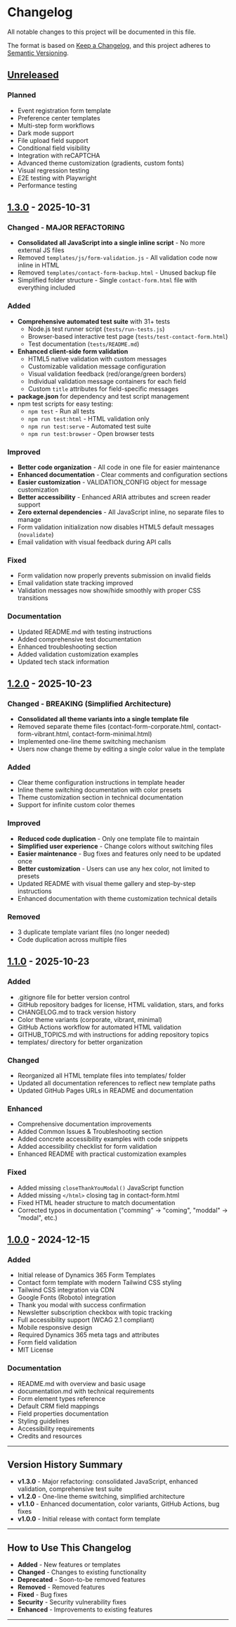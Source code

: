# Changelog

All notable changes to this project will be documented in this file.

The format is based on [Keep a Changelog](https://keepachangelog.com/en/1.0.0/),
and this project adheres to [Semantic Versioning](https://semver.org/spec/v2.0.0.html).

## [Unreleased]

### Planned
- Event registration form template
- Preference center templates
- Multi-step form workflows
- Dark mode support
- File upload field support
- Conditional field visibility
- Integration with reCAPTCHA
- Advanced theme customization (gradients, custom fonts)
- Visual regression testing
- E2E testing with Playwright
- Performance testing

## [1.3.0] - 2025-10-31

### Changed - MAJOR REFACTORING
- **Consolidated all JavaScript into a single inline script** - No more external JS files
- Removed `templates/js/form-validation.js` - All validation code now inline in HTML
- Removed `templates/contact-form-backup.html` - Unused backup file
- Simplified folder structure - Single `contact-form.html` file with everything included

### Added
- **Comprehensive automated test suite** with 31+ tests
  - Node.js test runner script (`tests/run-tests.js`)
  - Browser-based interactive test page (`tests/test-contact-form.html`)
  - Test documentation (`tests/README.md`)
- **Enhanced client-side form validation**
  - HTML5 native validation with custom messages
  - Customizable validation message configuration
  - Visual validation feedback (red/orange/green borders)
  - Individual validation message containers for each field
  - Custom `title` attributes for field-specific messages
- **package.json** for dependency and test script management
- npm test scripts for easy testing:
  - `npm test` - Run all tests
  - `npm run test:html` - HTML validation only
  - `npm run test:serve` - Automated test suite
  - `npm run test:browser` - Open browser tests

### Improved
- **Better code organization** - All code in one file for easier maintenance
- **Enhanced documentation** - Clear comments and configuration sections
- **Easier customization** - VALIDATION_CONFIG object for message customization
- **Better accessibility** - Enhanced ARIA attributes and screen reader support
- **Zero external dependencies** - All JavaScript inline, no separate files to manage
- Form validation initialization now disables HTML5 default messages (`novalidate`)
- Email validation with visual feedback during API calls

### Fixed
- Form validation now properly prevents submission on invalid fields
- Email validation state tracking improved
- Validation messages now show/hide smoothly with proper CSS transitions

### Documentation
- Updated README.md with testing instructions
- Added comprehensive test documentation
- Enhanced troubleshooting section
- Added validation customization examples
- Updated tech stack information

## [1.2.0] - 2025-10-23

### Changed - BREAKING (Simplified Architecture)
- **Consolidated all theme variants into a single template file**
- Removed separate theme files (contact-form-corporate.html, contact-form-vibrant.html, contact-form-minimal.html)
- Implemented one-line theme switching mechanism
- Users now change theme by editing a single color value in the template

### Added
- Clear theme configuration instructions in template header
- Inline theme switching documentation with color presets
- Theme customization section in technical documentation
- Support for infinite custom color themes

### Improved
- **Reduced code duplication** - Only one template file to maintain
- **Simplified user experience** - Change colors without switching files
- **Easier maintenance** - Bug fixes and features only need to be updated once
- **Better customization** - Users can use any hex color, not limited to presets
- Updated README with visual theme gallery and step-by-step instructions
- Enhanced documentation with theme customization technical details

### Removed
- 3 duplicate template variant files (no longer needed)
- Code duplication across multiple files

## [1.1.0] - 2025-10-23

### Added
- .gitignore file for better version control
- GitHub repository badges for license, HTML validation, stars, and forks
- CHANGELOG.md to track version history
- Color theme variants (corporate, vibrant, minimal)
- GitHub Actions workflow for automated HTML validation
- GITHUB_TOPICS.md with instructions for adding repository topics
- templates/ directory for better organization

### Changed
- Reorganized all HTML template files into templates/ folder
- Updated all documentation references to reflect new template paths
- Updated GitHub Pages URLs in README and documentation

### Enhanced
- Comprehensive documentation improvements
- Added Common Issues & Troubleshooting section
- Added concrete accessibility examples with code snippets
- Added accessibility checklist for form validation
- Enhanced README with practical customization examples

### Fixed
- Added missing `closeThankYouModal()` JavaScript function
- Added missing `</html>` closing tag in contact-form.html
- Fixed HTML header structure to match documentation
- Corrected typos in documentation ("comming" → "coming", "moddal" → "modal", etc.)

## [1.0.0] - 2024-12-15

### Added
- Initial release of Dynamics 365 Form Templates
- Contact form template with modern Tailwind CSS styling
- Tailwind CSS integration via CDN
- Google Fonts (Roboto) integration
- Thank you modal with success confirmation
- Newsletter subscription checkbox with topic tracking
- Full accessibility support (WCAG 2.1 compliant)
- Mobile responsive design
- Required Dynamics 365 meta tags and attributes
- Form field validation
- MIT License

### Documentation
- README.md with overview and basic usage
- documentation.md with technical requirements
- Form element types reference
- Default CRM field mappings
- Field properties documentation
- Styling guidelines
- Accessibility requirements
- Credits and resources

---

## Version History Summary

- **v1.3.0** - Major refactoring: consolidated JavaScript, enhanced validation, comprehensive test suite
- **v1.2.0** - One-line theme switching, simplified architecture
- **v1.1.0** - Enhanced documentation, color variants, GitHub Actions, bug fixes
- **v1.0.0** - Initial release with contact form template

---

## How to Use This Changelog

- **Added** - New features or templates
- **Changed** - Changes to existing functionality
- **Deprecated** - Soon-to-be removed features
- **Removed** - Removed features
- **Fixed** - Bug fixes
- **Security** - Security vulnerability fixes
- **Enhanced** - Improvements to existing features

---

[Unreleased]: https://github.com/pattens-tech/dynamics-365-forms/compare/v1.3.0...HEAD
[1.3.0]: https://github.com/pattens-tech/dynamics-365-forms/compare/v1.2.0...v1.3.0
[1.2.0]: https://github.com/pattens-tech/dynamics-365-forms/compare/v1.1.0...v1.2.0
[1.1.0]: https://github.com/pattens-tech/dynamics-365-forms/compare/v1.0.0...v1.1.0
[1.0.0]: https://github.com/pattens-tech/dynamics-365-forms/releases/tag/v1.0.0
